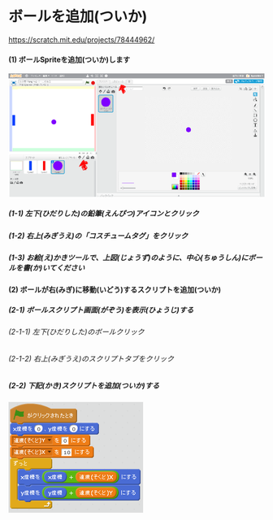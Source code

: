# ボールを追加(ついか)

https://scratch.mit.edu/projects/78444962/

#### (1) ボールSpriteを追加(ついか)します
![](ball_001a.png)
##### (1-1) 左下(ひだりした)の鉛筆(えんぴつ)アイコンとクリック
##### (1-2) 右上(みぎうえ)の「コスチュームタグ」をクリック
##### (1-3) お絵(え)かきツールで、上図(じょうず)のように、中心(ちゅうしん)にボールを書(か)いてください


#### (2) ボールが右(みぎ)に移動(いどう)するスクリプトを追加(ついか)
##### (2-1) ボールスクリプト画面(がぞう)を表示(ひょうじ)する
###### (2-1-1) 左下(ひだりした)のボールクリック
###### (2-1-2) 右上(みぎうえ)のスクリプトタブをクリック
##### (2-2) 下記(かき)スクリプトを追加(ついか)する
![](ball_script_001a.png)

